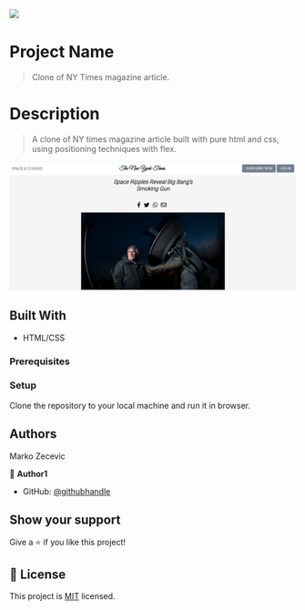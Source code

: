 ![](https://img.shields.io/badge/myapp-blueviolet)

# Project Name

> Clone of NY Times magazine article.

# Description

> A clone of NY times magazine article built with pure html and css, using positioning techniques with flex.

![screenshot](./app_screenshot.png)

## Built With

- HTML/CSS

### Prerequisites

### Setup

Clone the repository to your local machine and run it in browser.

## Authors

Marko Zecevic

👤 **Author1**

- GitHub: [@githubhandle](https://github.com/MarkoNS1990/new_york_times)

## Show your support

Give a ⭐️ if you like this project!

## 📝 License

This project is [MIT](lic.url) licensed.
